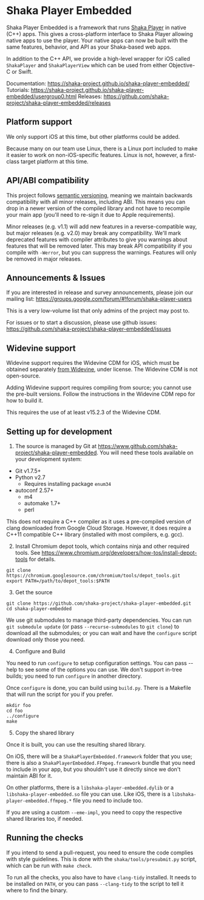 # Shaka Player Embedded

Shaka Player Embedded is a framework that runs [Shaka Player][] in native (C++)
apps.  This gives a cross-platform interface to Shaka Player allowing native
apps to use the player.  Your native apps can now be built with the same
features, behavior, and API as your Shaka-based web apps.

In addition to the C++ API, we provide a high-level wrapper for iOS called
`ShakaPlayer` and `ShakaPlayerView` which can be used from either Objective-C or
Swift.

Documentation: <https://shaka-project.github.io/shaka-player-embedded/>
Tutorials: <https://shaka-project.github.io/shaka-player-embedded/usergroup0.html>
Releases: <https://github.com/shaka-project/shaka-player-embedded/releases>

[Shaka Player]: https://www.github.com/shaka-project/shaka-player


## Platform support

We only support iOS at this time, but other platforms could be added.

Because many on our team use Linux, there is a Linux port included to make it
easier to work on non-iOS-specific features.  Linux is not, however, a
first-class target platform at this time.


## API/ABI compatibility

This project follows [semantic versioning][], meaning we maintain backwards
compatibility with all minor releases, including ABI.  This means you can drop
in a newer version of the compiled library and not have to recompile your main
app (you'll need to re-sign it due to Apple requirements).

Minor releases (e.g. v1.1) will add new features in a reverse-compatible way,
but major releases (e.g. v2.0) may break any compatibility.  We'll mark
deprecated features with compiler attributes to give you warnings about features
that will be removed later.  This may break API compatibility if you compile
with `-Werror`, but you can suppress the warnings.  Features will only be
removed in major releases.

[semantic versioning]: https://semver.org/


## Announcements & Issues

If you are interested in release and survey announcements, please join our
mailing list: https://groups.google.com/forum/#!forum/shaka-player-users

This is a very low-volume list that only admins of the project may post to.

For issues or to start a discussion, please use github issues:
https://github.com/shaka-project/shaka-player-embedded/issues


## Widevine support

Widevine support requires the Widevine CDM for iOS, which must be obtained
separately [from Widevine](http://www.widevine.com/contact), under license.
The Widevine CDM is not open-source.

Adding Widevine support requires compiling from source; you cannot use the
pre-built versions.  Follow the instructions in the Widevine CDM repo for how
to build it.

This requires the use of at least v15.2.3 of the Widevine CDM.


## Setting up for development

1. The source is managed by Git at
<https://www.github.com/shaka-project/shaka-player-embedded>.  You will need these
tools available on your development system:

* Git v1.7.5+
* Python v2.7
  * Requires installing package `enum34`
* autoconf 2.57+
  * m4
  * automake 1.7+
  * perl

This does not require a C++ compiler as it uses a pre-compiled version of
clang downloaded from Google Cloud Storage.  However, it does require a C++11
compatible C++ library (installed with most compilers, e.g. gcc).

2. Install Chromium depot tools, which contains ninja and other required tools.
See <https://www.chromium.org/developers/how-tos/install-depot-tools> for
details.
```shell
git clone https://chromium.googlesource.com/chromium/tools/depot_tools.git
export PATH=/path/to/depot_tools:$PATH
```

3. Get the source

```shell
git clone https://github.com/shaka-project/shaka-player-embedded.git
cd shaka-player-embedded
```

We use git submodules to manage third-party dependencies.  You can run
`git submodule update` (or pass `--recurse-submodules` to `git clone`) to
download all the submodules; or you can wait and have the `configure` script
download only those you need.

4. Configure and Build

You need to run `configure` to setup configuration settings.  You can pass
--help to see some of the options you can use.  We don't support in-tree builds;
you need to run `configure` in another directory.

Once `configure` is done, you can build using `build.py`.  There is a Makefile
that will run the script for you if you prefer.

```shell
mkdir foo
cd foo
../configure
make
```

5. Copy the shared library

Once it is built, you can use the resulting shared library.

On iOS, there will be a `ShakaPlayerEmbedded.framework` folder that you use;
there is also a `ShakaPlayerEmbedded.FFmpeg.framework` bundle that you need to
include in your app, but you shouldn't use it directly since we don't maintain
ABI for it.

On other platforms, there is a `libshaka-player-embedded.dylib` or a
`libshaka-player-embedded.so` file you can use.  Like iOS, there is a
`libshaka-player-embedded.ffmpeg.*` file you need to include too.

If you are using a custom `--eme-impl`, you need to copy the respective
shared libraries too, if needed.


## Running the checks

If you intend to send a pull-request, you need to ensure the code complies with
style guidelines.  This is done with the `shaka/tools/presubmit.py` script,
which can be run with `make check`.

To run all the checks, you also have to have `clang-tidy` installed.  It needs
to be installed on `PATH`, or you can pass `--clang-tidy` to the script to tell
it where to find the binary.

